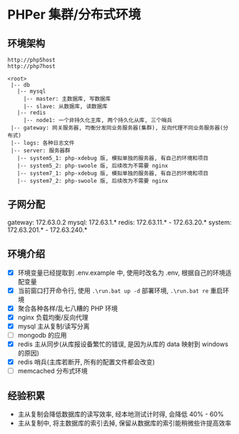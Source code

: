 # PHPer 集群/分布式环境

## 环境架构

```
http://php5host
http://php7host

<root>
 |-- db
   |-- mysql
     |-- master: 主数据库, 写数据库
     |-- slave: 从数据库, 读数据库
   |-- redis
     |-- node1: 一个非持久化主库, 两个持久化从库, 三个哨兵
 |-- gateway: 网关服务器, 均衡分发同业务服务器(集群), 反向代理不同业务服务器(分布式)
 |-- logs: 各种日志文件
 |-- server: 服务器群
   |-- system5_1: php-xdebug 版, 模拟单独的服务器, 有自己的环境和项目
   |-- system5_2: php-swoole 版, 后续改为不需要 nginx
   |-- system7_1: php-xdebug 版, 模拟单独的服务器, 有自己的环境和项目
   |-- system7_2: php-swoole 版, 后续改为不需要 nginx
```

## 子网分配

gateway: 172.63.0.2
mysql: 172.63.1.*
redis: 172.63.11.* - 172.63.20.*
system: 172.63.201.* - 172.63.240.*

## 环境介绍

- [x] 环境变量已经提取到 .env.example 中, 使用时改名为 .env, 根据自己的环境适配变量
- [x] 当前窗口打开命令行, 使用 `.\run.bat up -d` 部署环境, `.\run.bat re` 重启环境
- [x] 聚合各种各样/乱七八糟的 PHP 环境
- [x] nginx 负载均衡/反向代理
- [x] mysql 主从复制/读写分离
- [ ] mongodb 的应用
- [x] redis 主从同步(从库报设备繁忙的错误, 是因为从库的 data 映射到 windows 的原因)
- [x] redis 哨兵(主库若断开, 所有的配置文件都会改变)
- [ ] memcached 分布式环境

## 经验积累

- 主从复制会降低数据库的读写效率, 经本地测试计时得, 会降低 40% - 60%
- 主从复制中, 将主数据库的索引去掉, 保留从数据库的索引能稍微些许提高效率
